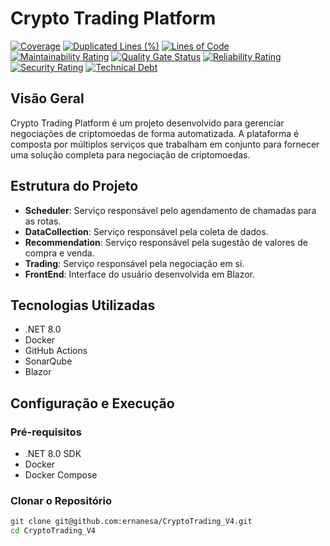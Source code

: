 # Crypto Trading Platform

[![Coverage](http://152.67.54.41:9001/api/project_badges/measure?project=CryptoTrading&metric=coverage&token=sqb_f26184c7caa31f9f5ebbef4fd74068522f677225)](http://152.67.54.41:9001/dashboard?id=CryptoTrading)
[![Duplicated Lines (%)](http://152.67.54.41:9001/api/project_badges/measure?project=CryptoTrading&metric=duplicated_lines_density&token=sqb_f26184c7caa31f9f5ebbef4fd74068522f677225)](http://152.67.54.41:9001/dashboard?id=CryptoTrading)
[![Lines of Code](http://152.67.54.41:9001/api/project_badges/measure?project=CryptoTrading&metric=ncloc&token=sqb_f26184c7caa31f9f5ebbef4fd74068522f677225)](http://152.67.54.41:9001/dashboard?id=CryptoTrading)
[![Maintainability Rating](http://152.67.54.41:9001/api/project_badges/measure?project=CryptoTrading&metric=sqale_rating&token=sqb_f26184c7caa31f9f5ebbef4fd74068522f677225)](http://152.67.54.41:9001/dashboard?id=CryptoTrading)
[![Quality Gate Status](http://152.67.54.41:9001/api/project_badges/measure?project=CryptoTrading&metric=alert_status&token=sqb_f26184c7caa31f9f5ebbef4fd74068522f677225)](http://152.67.54.41:9001/dashboard?id=CryptoTrading)
[![Reliability Rating](http://152.67.54.41:9001/api/project_badges/measure?project=CryptoTrading&metric=reliability_rating&token=sqb_f26184c7caa31f9f5ebbef4fd74068522f677225)](http://152.67.54.41:9001/dashboard?id=CryptoTrading)
[![Security Rating](http://152.67.54.41:9001/api/project_badges/measure?project=CryptoTrading&metric=security_rating&token=sqb_f26184c7caa31f9f5ebbef4fd74068522f677225)](http://152.67.54.41:9001/dashboard?id=CryptoTrading)
[![Technical Debt](http://152.67.54.41:9001/api/project_badges/measure?project=CryptoTrading&metric=sqale_index&token=sqb_f26184c7caa31f9f5ebbef4fd74068522f677225)](http://152.67.54.41:9001/dashboard?id=CryptoTrading)

## Visão Geral

Crypto Trading Platform é um projeto desenvolvido para gerenciar negociações de criptomoedas de forma automatizada. A plataforma é composta por múltiplos serviços que trabalham em conjunto para fornecer uma solução completa para negociação de criptomoedas.

## Estrutura do Projeto

- **Scheduler**: Serviço responsável pelo agendamento de chamadas para as rotas.
- **DataCollection**: Serviço responsável pela coleta de dados.
- **Recommendation**: Serviço responsável pela sugestão de valores de compra e venda.
- **Trading**: Serviço responsável pela negociação em si.
- **FrontEnd**: Interface do usuário desenvolvida em Blazor.

## Tecnologias Utilizadas

- .NET 8.0
- Docker
- GitHub Actions
- SonarQube
- Blazor

## Configuração e Execução

### Pré-requisitos

- .NET 8.0 SDK
- Docker
- Docker Compose

### Clonar o Repositório

```sh
git clone git@github.com:ernanesa/CryptoTrading_V4.git
cd CryptoTrading_V4
